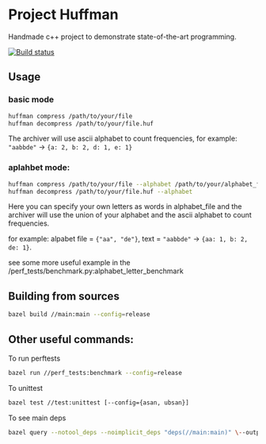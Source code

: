 Project Huffman
================

Handmade c++ project to demonstrate state-of-the-art programming.

[![Build status](https://ci.appveyor.com/api/projects/status/nht8ih7mml2s6sk9/branch/master?svg=true)](https://ci.appveyor.com/project/dbezhetskov49849/huffman-story/branch/master)

## Usage

### basic mode
```bash
huffman compress /path/to/your/file
huffman decompress /path/to/your/file.huf
```
The archiver will use ascii alphabet to count frequencies, for example: `"aabbde"` -> `{a: 2, b: 2, d: 1, e: 1}`

### aplahbet mode:
```bash
huffman compress /path/to/your/file --alphabet /path/to/your/alphabet_file 
huffman decompress /path/to/your/file.huf --alphabet
```
Here you can specify your own letters as words in alphabet_file
and the archiver will use the union of your alphabet and the ascii alphabet to count frequencies.

for example:
alpabet file = `{"aa", "de"}`, text = `"aabbde"` -> `{aa: 1, b: 2, de: 1}`.

see some more useful example in the /perf_tests/benchmark.py:alphabet_letter_benchmark 

## Building from sources
```bash
bazel build //main:main --config=release
```

## Other useful commands:

To run perftests
```bash
bazel run //perf_tests:benchmark --config=release
```

To unittest
```bash
bazel test //test:unittest [--config={asan, ubsan}]
```

To see main deps
```bash
bazel query --notool_deps --noimplicit_deps "deps(//main:main)" \--output graph > deps_graph
```
